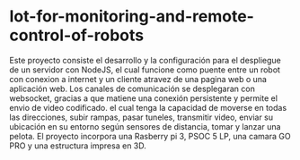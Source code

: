 # Iot-for-monitoring-and-remote-control-of-robots
Este proyecto consiste el desarrollo y la configuración para el despliegue de un servidor con NodeJS, el cual funcione como puente entre un robot con conexion a internet y un cliente atravez de una pagina web o una aplicación web. Los canales de comunicación se desplegaran con websocket, gracias a que matiene una conexión persistente y permite el envio de video codificado. el cual tenga la capacidad de moverse en todas las direcciones, subir rampas, pasar tuneles, transmitir video, enviar su ubicación en su entorno según sensores de distancia, tomar y lanzar una pelota. El proyecto incorpora una Rasberry pi 3, PSOC 5 LP, una camara GO PRO y una estructura impresa en 3D.
